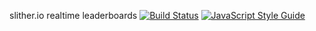 slither.io realtime leaderboards [![Build Status](https://travis-ci.org/vvanelslande/slither.io-realtime-leaderboards.svg?branch=master)](https://travis-ci.org/vvanelslande/slither.io-realtime-leaderboards) [![JavaScript Style Guide](https://img.shields.io/badge/code_style-standard-brightgreen.svg)](https://standardjs.com)
